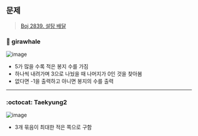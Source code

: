 ## 문제
> [Boj 2839. 설탕 배달](https://www.acmicpc.net/problem/2839)


### :whale: girawhale

![image](https://user-images.githubusercontent.com/48428699/91522694-d8ea6580-e935-11ea-83f9-0496f4cbbc6b.png)

- 5가 많을 수록 적은 봉지 수를 가짐
- 하나씩 내려가며 3으로 나눴을 때 나머지가 0인 것을 찾아봄
- 없다면 -1을 출력하고 아니면 봉지의 수를 출력

---
### :octocat: Taekyung2

![image](https://user-images.githubusercontent.com/37056992/91627914-e9621500-e9f5-11ea-998c-b01eb50dc404.png)

- 3개 묶음이 최대한 적은 쪽으로 구함 